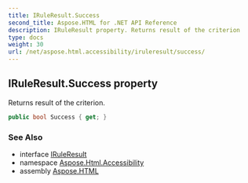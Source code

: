 ```yaml
---
title: IRuleResult.Success
second_title: Aspose.HTML for .NET API Reference
description: IRuleResult property. Returns result of the criterion
type: docs
weight: 30
url: /net/aspose.html.accessibility/iruleresult/success/
---
```

## IRuleResult.Success property

Returns result of the criterion.

```csharp
public bool Success { get; }
```

### See Also

* interface [IRuleResult](../)
* namespace [Aspose.Html.Accessibility](../../../aspose.html.accessibility/)
* assembly [Aspose.HTML](../../../)
